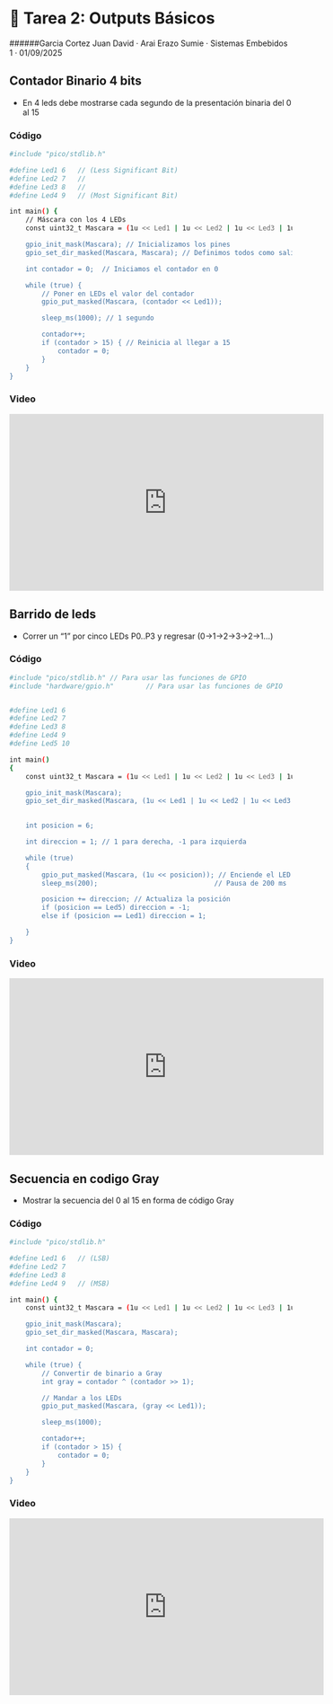 # 🤖 Tarea 2: Outputs Básicos
######Garcia Cortez Juan David · Arai Erazo Sumie ·  Sistemas Embebidos 1  ·  01/09/2025

## Contador Binario 4 bits
* En 4 leds debe mostrarse cada segundo de la presentación binaria del 0 al 15

### Código
```bash
#include "pico/stdlib.h"

#define Led1 6   // (Less Significant Bit)
#define Led2 7   // 
#define Led3 8   // 
#define Led4 9   // (Most Significant Bit)

int main() {
    // Máscara con los 4 LEDs
    const uint32_t Mascara = (1u << Led1 | 1u << Led2 | 1u << Led3 | 1u << Led4); //Aqui se define que leds vamos a ocupar

    gpio_init_mask(Mascara); // Inicializamos los pines
    gpio_set_dir_masked(Mascara, Mascara); // Definimos todos como salida, utilizando 1u que se mostro arriba

    int contador = 0;  // Iniciamos el contador en 0

    while (true) {
        // Poner en LEDs el valor del contador
        gpio_put_masked(Mascara, (contador << Led1));

        sleep_ms(1000); // 1 segundo

        contador++;
        if (contador > 15) { // Reinicia al llegar a 15
            contador = 0;
        }
    }
}
```
### Video
<iframe width="560" height="315" src="https://www.youtube.com/embed/cVW_jtcMMA4" frameborder="0" allowfullscreen></iframe>


## Barrido de leds
* Correr un “1” por cinco LEDs P0..P3 y regresar (0→1→2→3→2→1…)

### Código
```bash
#include "pico/stdlib.h" // Para usar las funciones de GPIO
#include "hardware/gpio.h"        // Para usar las funciones de GPIO


#define Led1 6
#define Led2 7
#define Led3 8
#define Led4 9
#define Led5 10

int main()
{
    const uint32_t Mascara = (1u << Led1 | 1u << Led2 | 1u << Led3 | 1u << Led4 | 1u << Led5);

    gpio_init_mask(Mascara);                                                                                                                 // Inicializa los pines
    gpio_set_dir_masked(Mascara, (1u << Led1 | 1u << Led2 | 1u << Led3 | 1u << Led4 | 1u << Led5)); // Configura los pines como salida
    

    int posicion = 6;

    int direccion = 1; // 1 para derecha, -1 para izquierda

    while (true)
    {
        gpio_put_masked(Mascara, (1u << posicion)); // Enciende el LED en la posición actual
        sleep_ms(200);                             // Pausa de 200 ms

        posicion += direccion; // Actualiza la posición
        if (posicion == Led5) direccion = -1;
        else if (posicion == Led1) direccion = 1;

    }
}
```
### Video
<iframe width="560" height="315" src="https://www.youtube.com/embed/AlaYZ4KBXfA" frameborder="0" allowfullscreen></iframe>

## Secuencia en codigo Gray
* Mostrar la secuencia del 0 al 15 en forma de código Gray

### Código
```bash
#include "pico/stdlib.h"

#define Led1 6   // (LSB)
#define Led2 7   
#define Led3 8   
#define Led4 9   // (MSB)

int main() {
    const uint32_t Mascara = (1u << Led1 | 1u << Led2 | 1u << Led3 | 1u << Led4);

    gpio_init_mask(Mascara);
    gpio_set_dir_masked(Mascara, Mascara);

    int contador = 0;

    while (true) {
        // Convertir de binario a Gray
        int gray = contador ^ (contador >> 1);

        // Mandar a los LEDs
        gpio_put_masked(Mascara, (gray << Led1));

        sleep_ms(1000);

        contador++;
        if (contador > 15) {
            contador = 0;
        }
    }
}

```
### Video
<iframe width="560" height="315" src="https://www.youtube.com/embed/pw941NrEIGA" frameborder="0" allowfullscreen></iframe>
